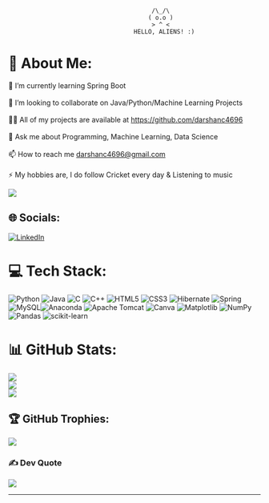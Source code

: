                                             /\_/\  
                                           ( o.o ) 
                                            > ^ <
                                       HELLO, ALIENS! :)
                                                          

# 💫 About Me:
🌱 I’m currently learning Spring Boot<br><br>👯 I’m looking to collaborate on Java/Python/Machine Learning Projects<br><br>👨‍💻 All of my projects are available at https://github.com/darshanc4696<br><br>💬 Ask me about Programming, Machine Learning, Data Science<br><br>📫 How to reach me darshanc4696@gmail.com<br><br>⚡ My hobbies are, I do follow Cricket every day & Listening to music

[![](https://visitcount.itsvg.in/api?id=darshanc4696&icon=2&color=11)](https://visitcount.itsvg.in)

## 🌐 Socials:
[![LinkedIn](https://img.shields.io/badge/LinkedIn-%230077B5.svg?logo=linkedin&logoColor=white)](https://linkedin.com/in/darshan-gowda-c) 

# 💻 Tech Stack:
![Python](https://img.shields.io/badge/python-3670A0?style=for-the-badge&logo=python&logoColor=ffdd54) ![Java](https://img.shields.io/badge/java-%23ED8B00.svg?style=for-the-badge&logo=openjdk&logoColor=white) ![C](https://img.shields.io/badge/c-%2300599C.svg?style=for-the-badge&logo=c&logoColor=white) ![C++](https://img.shields.io/badge/c++-%2300599C.svg?style=for-the-badge&logo=c%2B%2B&logoColor=white)  ![HTML5](https://img.shields.io/badge/html5-%23E34F26.svg?style=for-the-badge&logo=html5&logoColor=white)  ![CSS3](https://img.shields.io/badge/css3-%231572B6.svg?style=for-the-badge&logo=css3&logoColor=white) ![Hibernate](https://img.shields.io/badge/Hibernate-59666C?style=for-the-badge&logo=Hibernate&logoColor=white) ![Spring](https://img.shields.io/badge/spring-%236DB33F.svg?style=for-the-badge&logo=spring&logoColor=white)  ![MySQL](https://img.shields.io/badge/mysql-4479A1.svg?style=for-the-badge&logo=mysql&logoColor=white)![Anaconda](https://img.shields.io/badge/Anaconda-%2344A833.svg?style=for-the-badge&logo=anaconda&logoColor=white) ![Apache Tomcat](https://img.shields.io/badge/apache%20tomcat-%23F8DC75.svg?style=for-the-badge&logo=apache-tomcat&logoColor=black) ![Canva](https://img.shields.io/badge/Canva-%2300C4CC.svg?style=for-the-badge&logo=Canva&logoColor=white) ![Matplotlib](https://img.shields.io/badge/Matplotlib-%23ffffff.svg?style=for-the-badge&logo=Matplotlib&logoColor=black) ![NumPy](https://img.shields.io/badge/numpy-%23013243.svg?style=for-the-badge&logo=numpy&logoColor=white) ![Pandas](https://img.shields.io/badge/pandas-%23150458.svg?style=for-the-badge&logo=pandas&logoColor=white) ![scikit-learn](https://img.shields.io/badge/scikit--learn-%23F7931E.svg?style=for-the-badge&logo=scikit-learn&logoColor=white)
# 📊 GitHub Stats:
![](https://github-readme-stats.vercel.app/api?username=darshanc4696&theme=ambient_gradient&hide_border=false&include_all_commits=true&count_private=true)<br/>
![](https://github-readme-streak-stats.herokuapp.com/?user=darshanc4696&theme=ambient_gradient&hide_border=false)<br/>
![](https://github-readme-stats.vercel.app/api/top-langs/?username=darshanc4696&theme=ambient_gradient&hide_border=false&include_all_commits=true&count_private=true&layout=compact)

## 🏆 GitHub Trophies:
![](https://github-profile-trophy.vercel.app/?username=darshanc4696&theme=gruvbox&no-frame=false&no-bg=true&margin-w=4)

### ✍️ Dev Quote
![](https://quotes-github-readme.vercel.app/api?type=horizontal&theme=radical)

---


<!-- Proudly created with GPRM ( https://gprm.itsvg.in ) -->
